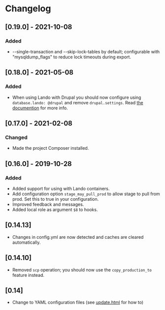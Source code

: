 # Changelog

## [0.19.0] - 2021-10-08

### Added

- --single-transaction and --skip-lock-tables by default; configurable with "mysqldump_flags" to reduce lock timeouts during export.

## [0.18.0] - 2021-05-08

### Added

- When using Lando with Drupal you should now configure using `database.lando: @drupal` and remove `drupal.settings`. Read [the documention](@lando) for more info.

## [0.17.0] - 2021-02-08

### Changed

- Made the project Composer installed.

## [0.16.0] - 2019-10-28

### Added

- Added support for using with Lando containers.
- Add configuration option `stage_may_pull_prod` to allow stage to pull from prod. Set this to true in your configuration.
- Improved feedback and messages.
- Added local role as argument `$8` to hooks.

## [0.14.13]

* Changes in config.yml are now detected and caches are cleared automatically.

## [0.14.10]

* Removed `scp` operation; you should now use the `copy_production_to` feature instead.

## [0.14]

* Change to YAML configuration files (see [update.html](update.html) for how to)
